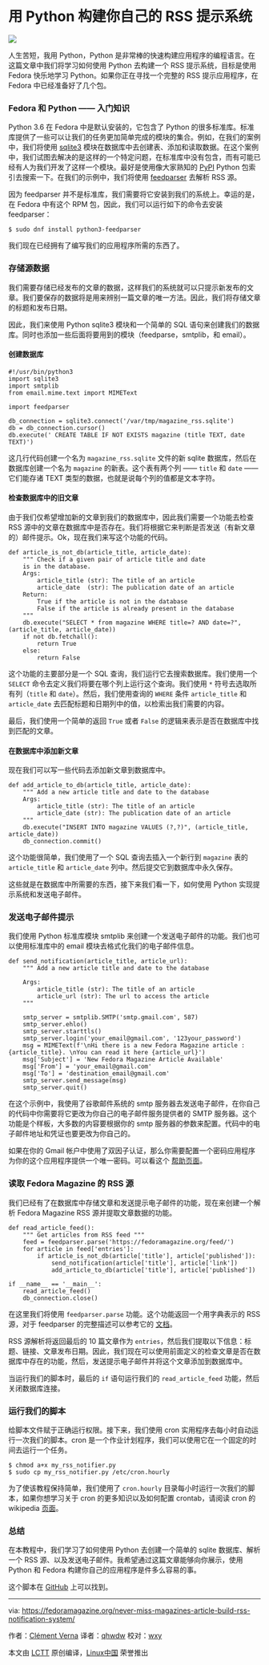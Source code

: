 用 Python 构建你自己的 RSS 提示系统
======

![](https://fedoramagazine.org/wp-content/uploads/2018/01/learn-python-rss-notifier.png-945x400.jpg)

人生苦短，我用 Python，Python 是非常棒的快速构建应用程序的编程语言。在这篇文章中我们将学习如何使用 Python 去构建一个 RSS 提示系统，目标是使用 Fedora 快乐地学习 Python。如果你正在寻找一个完整的 RSS 提示应用程序，在 Fedora 中已经准备好了几个包。

### Fedora 和 Python —— 入门知识

Python 3.6 在 Fedora 中是默认安装的，它包含了 Python 的很多标准库。标准库提供了一些可以让我们的任务更加简单完成的模块的集合。例如，在我们的案例中，我们将使用 [sqlite3][1] 模块在数据库中去创建表、添加和读取数据。在这个案例中，我们试图去解决的是这样的一个特定问题，在标准库中没有包含，而有可能已经有人为我们开发了这样一个模块。最好是使用像大家熟知的 [PyPI][2]  Python 包索引去搜索一下。在我们的示例中，我们将使用 [feedparser][3] 去解析 RSS 源。

因为 feedparser 并不是标准库，我们需要将它安装到我们的系统上。幸运的是，在 Fedora 中有这个 RPM 包，因此，我们可以运行如下的命令去安装 feedparser：
```
$ sudo dnf install python3-feedparser
```

我们现在已经拥有了编写我们的应用程序所需的东西了。

### 存储源数据

我们需要存储已经发布的文章的数据，这样我们的系统就可以只提示新发布的文章。我们要保存的数据将是用来辨别一篇文章的唯一方法。因此，我们将存储文章的标题和发布日期。

因此，我们来使用 Python sqlite3 模块和一个简单的 SQL 语句来创建我们的数据库。同时也添加一些后面将要用到的模块（feedparse，smtplib，和 email）。

#### 创建数据库

```
#!/usr/bin/python3
import sqlite3
import smtplib
from email.mime.text import MIMEText

import feedparser

db_connection = sqlite3.connect('/var/tmp/magazine_rss.sqlite')
db = db_connection.cursor()
db.execute(' CREATE TABLE IF NOT EXISTS magazine (title TEXT, date TEXT)')
```

这几行代码创建一个名为 `magazine_rss.sqlite` 文件的新 sqlite 数据库，然后在数据库创建一个名为 `magazine` 的新表。这个表有两个列 —— `title` 和 `date` —— 它们能存诸 TEXT 类型的数据，也就是说每个列的值都是文本字符。

#### 检查数据库中的旧文章

由于我们仅希望增加新的文章到我们的数据库中，因此我们需要一个功能去检查 RSS 源中的文章在数据库中是否存在。我们将根据它来判断是否发送（有新文章的）邮件提示。Ok，现在我们来写这个功能的代码。

```
def article_is_not_db(article_title, article_date):
    """ Check if a given pair of article title and date
    is in the database.
    Args:
        article_title (str): The title of an article
        article_date  (str): The publication date of an article
    Return:
        True if the article is not in the database
        False if the article is already present in the database
    """
    db.execute("SELECT * from magazine WHERE title=? AND date=?", (article_title, article_date))
    if not db.fetchall():
        return True
    else:
        return False
```

这个功能的主要部分是一个 SQL 查询，我们运行它去搜索数据库。我们使用一个 `SELECT` 命令去定义我们将要在哪个列上运行这个查询。我们使用 `*` 符号去选取所有列（`title` 和 `date`）。然后，我们使用查询的 `WHERE` 条件 `article_title` 和 `article_date` 去匹配标题和日期列中的值，以检索出我们需要的内容。

最后，我们使用一个简单的返回 `True` 或者 `False` 的逻辑来表示是否在数据库中找到匹配的文章。

#### 在数据库中添加新文章

现在我们可以写一些代码去添加新文章到数据库中。

```
def add_article_to_db(article_title, article_date):
    """ Add a new article title and date to the database
    Args:
        article_title (str): The title of an article
        article_date (str): The publication date of an article
    """
    db.execute("INSERT INTO magazine VALUES (?,?)", (article_title, article_date))
    db_connection.commit()
```

这个功能很简单，我们使用了一个 SQL 查询去插入一个新行到 `magazine` 表的 `article_title` 和 `article_date` 列中。然后提交它到数据库中永久保存。

这些就是在数据库中所需要的东西，接下来我们看一下，如何使用 Python 实现提示系统和发送电子邮件。

### 发送电子邮件提示

我们使用 Python 标准库模块 smtplib 来创建一个发送电子邮件的功能。我们也可以使用标准库中的 email 模块去格式化我们的电子邮件信息。

```
def send_notification(article_title, article_url):
    """ Add a new article title and date to the database

    Args:
        article_title (str): The title of an article
        article_url (str): The url to access the article
    """

    smtp_server = smtplib.SMTP('smtp.gmail.com', 587)
    smtp_server.ehlo()
    smtp_server.starttls()
    smtp_server.login('your_email@gmail.com', '123your_password')
    msg = MIMEText(f'\nHi there is a new Fedora Magazine article : {article_title}. \nYou can read it here {article_url}')
    msg['Subject'] = 'New Fedora Magazine Article Available'
    msg['From'] = 'your_email@gmail.com'
    msg['To'] = 'destination_email@gmail.com'
    smtp_server.send_message(msg)
    smtp_server.quit()
```

在这个示例中，我使用了谷歌邮件系统的 smtp 服务器去发送电子邮件，在你自己的代码中你需要将它更改为你自己的电子邮件服务提供者的 SMTP 服务器。这个功能是个样板，大多数的内容要根据你的 smtp 服务器的参数来配置。代码中的电子邮件地址和凭证也要更改为你自己的。

如果在你的 Gmail 帐户中使用了双因子认证，那么你需要配置一个密码应用程序为你的这个应用程序提供一个唯一密码。可以看这个 [帮助页面][4]。

### 读取 Fedora Magazine 的 RSS 源

我们已经有了在数据库中存储文章和发送提示电子邮件的功能，现在来创建一个解析 Fedora Magazine RSS 源并提取文章数据的功能。

```
def read_article_feed():
    """ Get articles from RSS feed """
    feed = feedparser.parse('https://fedoramagazine.org/feed/')
    for article in feed['entries']:
        if article_is_not_db(article['title'], article['published']):
            send_notification(article['title'], article['link'])
            add_article_to_db(article['title'], article['published'])

if __name__ == '__main__':
    read_article_feed()
    db_connection.close()
```

在这里我们将使用 `feedparser.parse` 功能。这个功能返回一个用字典表示的 RSS 源，对于 feedparser 的完整描述可以参考它的 [文档][5]。

RSS 源解析将返回最后的 10 篇文章作为 `entries`，然后我们提取以下信息：标题、链接、文章发布日期。因此，我们现在可以使用前面定义的检查文章是否在数据库中存在的功能，然后，发送提示电子邮件并将这个文章添加到数据库中。

当运行我们的脚本时，最后的 `if` 语句运行我们的 `read_article_feed` 功能，然后关闭数据库连接。

### 运行我们的脚本

给脚本文件赋于正确运行权限。接下来，我们使用 cron 实用程序去每小时自动运行一次我们的脚本。cron 是一个作业计划程序，我们可以使用它在一个固定的时间去运行一个任务。

```
$ chmod a+x my_rss_notifier.py
$ sudo cp my_rss_notifier.py /etc/cron.hourly
```

为了使该教程保持简单，我们使用了 `cron.hourly` 目录每小时运行一次我们的脚本，如果你想学习关于 cron 的更多知识以及如何配置 crontab，请阅读 cron 的 wikipedia [页面][6]。

### 总结

在本教程中，我们学习了如何使用 Python 去创建一个简单的 sqlite 数据库、解析一个 RSS 源、以及发送电子邮件。我希望通过这篇文章能够向你展示，使用 Python 和 Fedora 构建你自己的应用程序是件多么容易的事。

这个脚本在 [GitHub][7] 上可以找到。

--------------------------------------------------------------------------------

via: https://fedoramagazine.org/never-miss-magazines-article-build-rss-notification-system/

作者：[Clément Verna][a]
译者：[qhwdw](https://github.com/qhwdw)
校对：[wxy](https://github.com/wxy)

本文由 [LCTT](https://github.com/LCTT/TranslateProject) 原创编译，[Linux中国](https://linux.cn/) 荣誉推出

[a]:https://fedoramagazine.org
[1]:https://docs.python.org/3/library/sqlite3.html
[2]:https://pypi.python.org/pypi
[3]:https://pypi.python.org/pypi/feedparser/5.2.1
[4]:https://support.google.com/accounts/answer/185833?hl=en
[5]:https://pythonhosted.org/feedparser/reference.html
[6]:https://en.wikipedia.org/wiki/Cron
[7]:https://github.com/cverna/rss_feed_notifier
